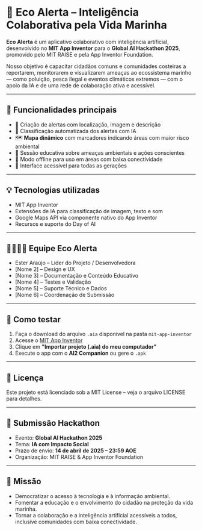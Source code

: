 # 🌊 Eco Alerta – Inteligência Colaborativa pela Vida Marinha

**Eco Alerta** é um aplicativo colaborativo com inteligência artificial, desenvolvido no **MIT App Inventor** para o **Global AI Hackathon 2025**, promovido pelo MIT RAISE e pela App Inventor Foundation.

Nosso objetivo é capacitar cidadãos comuns e comunidades costeiras a reportarem, monitorarem e visualizarem ameaças ao ecossistema marinho — como poluição, pesca ilegal e eventos climáticos extremos — com o apoio da IA e de uma rede de colaboração ativa e acessível.

---

## 🌟 Funcionalidades principais

- 📍 Criação de alertas com localização, imagem e descrição
- 🤖 Classificação automatizada dos alertas com IA
- 🗺️ **Mapa dinâmico** com marcadores indicando áreas com maior risco ambiental
- 🧠 Sessão educativa sobre ameaças ambientais e ações conscientes
- 📶 Modo offline para uso em áreas com baixa conectividade
- 👵 Interface acessível para todas as gerações

---

## 💡 Tecnologias utilizadas

- MIT App Inventor
- Extensões de IA para classificação de imagem, texto e som
- Google Maps API via componente nativo do App Inventor
- Recursos e suporte do Day of AI

---

## 👨‍👩‍👧‍👦 Equipe Eco Alerta

- Ester Araújo – Líder do Projeto / Desenvolvedora
- [Nome 2] – Design e UX
- [Nome 3] – Documentação e Conteúdo Educativo
- [Nome 4] – Testes e Validação
- [Nome 5] – Suporte Técnico e Dados
- [Nome 6] – Coordenação de Submissão

---

## 🚀 Como testar

1. Faça o download do arquivo `.aia` disponível na pasta `mit-app-inventor`
2. Acesse o [MIT App Inventor](https://appinventor.mit.edu/)
3. Clique em **"Importar projeto (.aia) do meu computador"**
4. Execute o app com o **AI2 Companion** ou gere o `.apk`

---

## 🧾 Licença

Este projeto está licenciado sob a MIT License – veja o arquivo LICENSE para detalhes.

---

## 📌 Submissão Hackathon

- Evento: **Global AI Hackathon 2025**
- Tema: **IA com Impacto Social**
- Prazo de envio: **14 de abril de 2025 – 23:59 AOE**
- Organização: MIT RAISE & App Inventor Foundation

---

## 💙 Missão

- Democratizar o acesso à tecnologia e à informação ambiental.
- Fomentar a educação e o envolvimento do cidadão na proteção da vida marinha.
- Tornar a colaboração e a inteligência artificial acessíveis a todos, inclusive comunidades com baixa conectividade.


